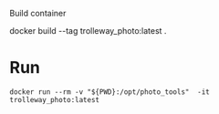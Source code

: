 


Build container


docker build --tag trolleway_photo:latest .

# Run

```
docker run --rm -v "${PWD}:/opt/photo_tools"  -it trolleway_photo:latest

```
